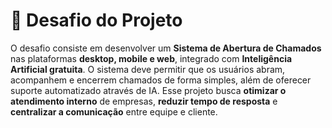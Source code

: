 # 🎯 Desafio do Projeto

O desafio consiste em desenvolver um **Sistema de Abertura de Chamados** nas plataformas **desktop, mobile e web**, integrado com **Inteligência Artificial gratuita**. O sistema deve permitir que os usuários abram, acompanhem e encerrem chamados de forma simples, além de oferecer suporte automatizado através de IA. Esse projeto busca **otimizar o atendimento interno** de empresas, **reduzir tempo de resposta** e **centralizar a comunicação** entre equipe e cliente.
